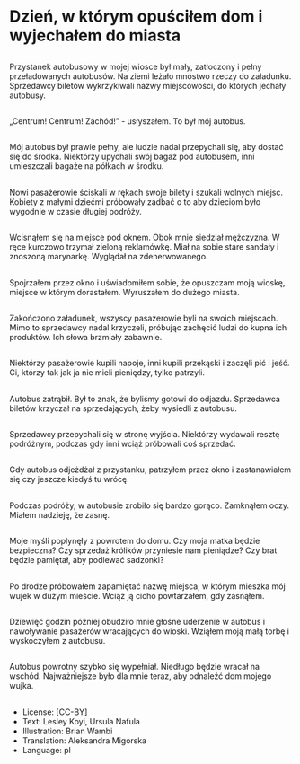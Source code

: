# Dzień, w którym opuściłem dom i wyjechałem do miasta

##
Przystanek autobusowy w mojej wiosce był mały, zatłoczony i pełny przeładowanych autobusów. Na ziemi leżało mnóstwo rzeczy do załadunku. Sprzedawcy biletów wykrzykiwali nazwy miejscowości, do których jechały autobusy.

##
„Centrum! Centrum! Zachód!” - usłyszałem. To był mój autobus.

##
Mój autobus był prawie pełny, ale ludzie nadal przepychali się, aby dostać się do środka. Niektórzy upychali swój bagaż pod autobusem, inni umieszczali bagaże na półkach w środku.

##
Nowi pasażerowie ściskali w rękach swoje bilety i szukali wolnych miejsc. Kobiety z małymi dziećmi próbowały zadbać o to aby dzieciom było wygodnie w czasie długiej podróży.

##
Wcisnąłem się na miejsce pod oknem. Obok mnie siedział mężczyzna. W ręce kurczowo trzymał zieloną reklamówkę. Miał na sobie stare sandały i znoszoną marynarkę. Wyglądał na zdenerwowanego.

##
Spojrzałem przez okno i uświadomiłem sobie, że opuszczam moją wioskę, miejsce w którym dorastałem. Wyruszałem do dużego miasta.

##
Zakończono załadunek, wszyscy pasażerowie byli na swoich miejscach. Mimo to sprzedawcy nadal krzyczeli, próbując zachęcić ludzi do kupna ich produktów. Ich słowa brzmiały zabawnie.

##
Niektórzy pasażerowie kupili napoje, inni kupili przekąski i zaczęli pić i jeść. Ci, którzy tak jak ja nie mieli pieniędzy, tylko patrzyli.

##
Autobus zatrąbił. Był to znak, że byliśmy gotowi do odjazdu. Sprzedawca biletów krzyczał na sprzedających, żeby wysiedli z autobusu.

##
Sprzedawcy przepychali się w stronę wyjścia. Niektórzy wydawali resztę podróżnym, podczas gdy inni wciąż próbowali coś sprzedać.

##
Gdy autobus odjeżdżał z przystanku, patrzyłem przez okno i zastanawiałem się czy jeszcze kiedyś tu wrócę.

##
Podczas podróży, w autobusie zrobiło się bardzo gorąco. Zamknąłem oczy. Miałem nadzieję, że zasnę.

##
Moje myśli popłynęły z powrotem do domu. Czy moja matka będzie bezpieczna? Czy sprzedaż królików przyniesie nam pieniądze? Czy brat będzie pamiętał, aby podlewać sadzonki?

##
Po drodze próbowałem zapamiętać nazwę miejsca, w którym mieszka mój wujek w dużym mieście. Wciąż ją cicho powtarzałem, gdy zasnąłem.
##
Dziewięć godzin później obudziło mnie głośne uderzenie w autobus i nawoływanie pasażerów wracających do wioski. Wziąłem moją małą torbę i wyskoczyłem z autobusu.

##
Autobus powrotny szybko się wypełniał. Niedługo będzie wracał na wschód. Najważniejsze było dla mnie teraz, aby odnaleźć dom mojego wujka.

##
* License: [CC-BY]
* Text: Lesley Koyi, Ursula Nafula
* Illustration: Brian Wambi
* Translation: Aleksandra Migorska
* Language: pl

